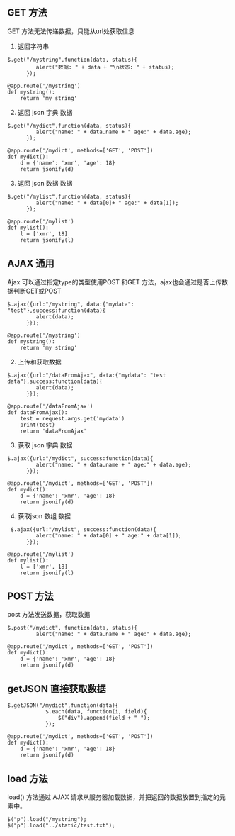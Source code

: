 ## GET 方法
GET 方法无法传递数据，只能从url处获取信息
1. 返回字符串
```
$.get("/mystring",function(data, status){
         alert("数据: " + data + "\n状态: " + status);
      });
      
@app.route('/mystring')
def mystring():
    return 'my string'
```
2. 返回 json 字典 数据
```
$.get("/mydict",function(data, status){
         alert("name: " + data.name + " age:" + data.age);
      });

@app.route('/mydict', methods=['GET', 'POST'])
def mydict():
    d = {'name': 'xmr', 'age': 18}
    return jsonify(d)
```
3. 返回 json 数据 数据
```
$.get("/mylist",function(data, status){
         alert("name: " + data[0]+ " age:" + data[1]);
      });

@app.route('/mylist')
def mylist():
    l = ['xmr', 18]
    return jsonify(l)
```
## AJAX 通用
Ajax 可以通过指定type的类型使用POST 和GET 方法，ajax也会通过是否上传数据判断GET或POST
```
$.ajax({url:"/mystring", data:{"mydata": "test"},success:function(data){
         alert(data);
      }});

@app.route('/mystring')
def mystring():
    return 'my string'
```
2. 上传和获取数据
```
$.ajax({url:"/dataFromAjax", data:{"mydata": "test data"},success:function(data){
         alert(data);
      }});

@app.route('/dataFromAjax')
def dataFromAjax():
    test = request.args.get('mydata')
    print(test)
    return 'dataFromAjax'
```
3. 获取 json 字典 数据
```
$.ajax({url:"/mydict", success:function(data){
         alert("name: " + data.name + " age:" + data.age);
      }});
      
@app.route('/mydict', methods=['GET', 'POST'])
def mydict():
    d = {'name': 'xmr', 'age': 18}
    return jsonify(d)
```
4. 获取json 数组 数据
```
 $.ajax({url:"/mylist", success:function(data){
         alert("name: " + data[0] + " age:" + data[1]);
      }});
      
@app.route('/mylist')
def mylist():
    l = ['xmr', 18]
    return jsonify(l)
```
## POST 方法
post 方法发送数据，获取数据
```
$.post("/mydict", function(data, status){
         alert("name: " + data.name + " age:" + data.age);

@app.route('/mydict', methods=['GET', 'POST'])
def mydict():
    d = {'name': 'xmr', 'age': 18}
    return jsonify(d)
```
## getJSON 直接获取数据
```
$.getJSON("/mydict",function(data){
            $.each(data, function(i, field){
                $("div").append(field + " ");
            });

@app.route('/mydict', methods=['GET', 'POST'])
def mydict():
    d = {'name': 'xmr', 'age': 18}
    return jsonify(d)
```
## load 方法
load() 方法通过 AJAX 请求从服务器加载数据，并把返回的数据放置到指定的元素中。
```
$("p").load("/mystring");
$("p").load("../static/test.txt");
```
